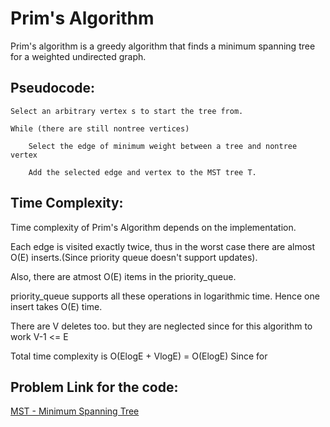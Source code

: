 # Prim's Algorithm
Prim's algorithm is a greedy algorithm that finds a minimum spanning tree for a weighted undirected graph. 


## Pseudocode:
```
Select an arbitrary vertex s to start the tree from.

While (there are still nontree vertices)
  
    Select the edge of minimum weight between a tree and nontree vertex
  
    Add the selected edge and vertex to the MST tree T.

```

## Time Complexity:
Time complexity of Prim's Algorithm depends on the implementation.

Each edge is visited exactly twice, thus in the worst case there are almost O(E) inserts.(Since priority queue doesn't support updates).

Also, there are atmost O(E) items in the priority_queue.

priority_queue supports all these operations in logarithmic time. Hence one insert takes O(E) time.

There are V deletes too. but they are neglected since for this algorithm to work V-1 <= E

Total time complexity is O(ElogE + VlogE) = O(ElogE)
Since for 

## Problem Link for the code:
[MST - Minimum Spanning Tree](https://www.spoj.com/problems/MST/)
